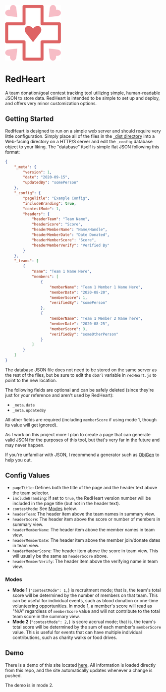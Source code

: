 ![RedHeart Logo](/_img/rhLogo.svg)
# RedHeart
A team donation/goal contest tracking tool utilizing simple, human-readable JSON to store data. RedHeart is intended to be simple to set up and deploy, and offers very minor customization options.

## Getting Started
RedHeart is designed to run on a simple web server and should require very little configuration. Simply place all of the files in the [\_dist directory](/RedHeart_dist) into a Web-facing directory on a HTTP/S server and edit the `_config` database object to your liking. The "database" itself is simple flat JSON following this format:

``` json
{
	"_meta": {
		"version": 1,
		"date": "2020-09-15",
		"updatedBy": "somePerson"
	},
	"_config": {
		"pageTitle": "Example Config",
		"includeBranding": true,
		"contestMode": 1,
		"headers": {
			"headerTeam": "Team Name",
			"headerScore": "Score",
			"headerMemberName": "Name/Handle",
			"headerMemberDate": "Date Donated",
			"headerMemberScore": "Score",
			"headerMemberVerify": "Verified By"
		}
	},
	"_teams": [
		{
			"name": "Team 1 Name Here",
			"members": [
				{
					"memberName": "Team 1 Member 1 Name Here",
					"memberDate": "2020-08-20",
					"memberScore": 1,
					"verifiedBy": "somePerson"
				},
				{
					"memberName": "Team 1 Member 2 Name here",
					"memberDate": "2020-08-25",
					"memberScore": 3,
					"verifiedBy": "someOtherPerson"
				}
			]
		}
	]
}
```
The database JSON file does not need to be stored on the same server as the rest of the files, but be sure to edit the `dbUrl` variable in `redHeart.js` to point to the new location.

The following fields are optional and can be safely deleted (since they're just for your reference and aren't used by RedHeart):
* `_meta.date`
* `_meta.updatedBy`

All other fields are required (including `memberScore` if using mode 1, though its value will get ignored).

As I work on this project more I plan to create a page that can generate valid JSON for the purposes of this tool, but that's very far in the future and may never happen.

If you're unfamiliar with JSON, I recommend a generator such as [ObjGen](https://beta5.objgen.com/json/) to help you out.

## Config Values
* `pageTitle`: Defines both the title of the page and the header text above the team selector.
* `includeBranding`: If set to `true`, the RedHeart version number will be included in the page title (but not in the header text).
* `contestMode`: See [Modes](#modes) below.
* `headerTeam`: The header item above the team names in summary view.
* `headerScore`: The header item above the score or number of members in summary view.
* `headerMemberName`: The header item above the member names in team view.
* `headerMemberDate`: The header item above the member join/donate dates in team view.
* `headerMemberScore`: The header item above the score in team view. This will usually be the same as `headerScore` above.
* `headerMemberVerify`: The header item above the verifying name in team view.

### Modes
* **Mode 1** (`"contestMode": 1,`) is recruitment mode; that is, the team's total score will be determined by the number of members on that team. This can be useful for individual events, such as blood donation or one-time volunteering opportunities. In mode 1, a member's score will read as "N/A" regardless of `memberScore` value and will not contribute to the total team score in the summary view.
* **Mode 2** (`"contestMode": 2,`) is score accrual mode; that is, the team's total score will be determined by the sum of each member's `memberScore` value. This is useful for events that can have multiple individual contributions, such as charity walks or food drives.

## Demo
There is a demo of this site located [here](https://emberheartshine.github.io/RedHeart/RedHeart_dist/). All information is loaded directly from this repo, and the site automatically updates whenever a change is pushed.

The demo is in mode 2.
